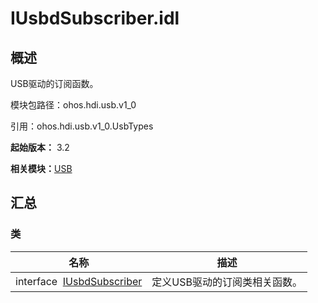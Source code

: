 # IUsbdSubscriber.idl


## 概述

USB驱动的订阅函数。

模块包路径：ohos.hdi.usb.v1_0

引用：ohos.hdi.usb.v1_0.UsbTypes

**起始版本：** 3.2

**相关模块：**[USB](_u_s_b_v10.md)


## 汇总


### 类

| 名称 | 描述 | 
| -------- | -------- |
| interface&nbsp;&nbsp;[IUsbdSubscriber](interface_i_usbd_subscriber_v10.md) | 定义USB驱动的订阅类相关函数。  | 
